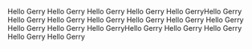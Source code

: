 Hello Gerry
Hello Gerry
Hello Gerry
Hello Gerry Hello GerryHello Gerry
Hello Gerry
Hello Gerry
Hello Gerry
Hello Gerry
Hello Gerry
Hello Gerry
Hello Gerry
Hello Gerry Hello GerryHello Gerry
Hello Gerry
Hello Gerry
Hello Gerry
Hello Gerry
